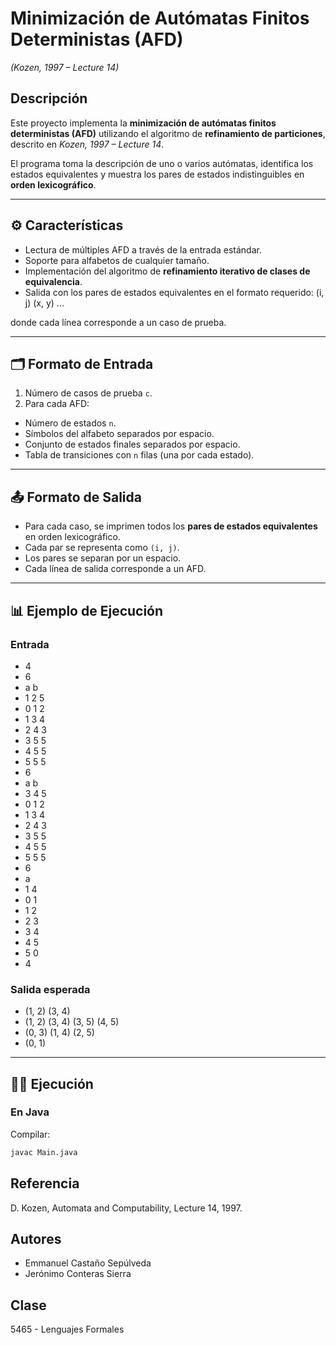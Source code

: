 # Minimización de Autómatas Finitos Deterministas (AFD)  
*(Kozen, 1997 – Lecture 14)*

## Descripción
Este proyecto implementa la **minimización de autómatas finitos deterministas (AFD)** utilizando el algoritmo de **refinamiento de particiones**, descrito en *Kozen, 1997 – Lecture 14*.  

El programa toma la descripción de uno o varios autómatas, identifica los estados equivalentes y muestra los pares de estados indistinguibles en **orden lexicográfico**.

---

## ⚙️ Características
- Lectura de múltiples AFD a través de la entrada estándar.  
- Soporte para alfabetos de cualquier tamaño.  
- Implementación del algoritmo de **refinamiento iterativo de clases de equivalencia**.  
- Salida con los pares de estados equivalentes en el formato requerido: (i, j) (x, y) ...

donde cada línea corresponde a un caso de prueba.

---

## 🗂️ Formato de Entrada
1. Número de casos de prueba `c`.  
2. Para cada AFD:  
 - Número de estados `n`.  
 - Símbolos del alfabeto separados por espacio.  
 - Conjunto de estados finales separados por espacio.  
 - Tabla de transiciones con `n` filas (una por cada estado).  

---

## 📤 Formato de Salida
- Para cada caso, se imprimen todos los **pares de estados equivalentes** en orden lexicográfico.  
- Cada par se representa como `(i, j)`.  
- Los pares se separan por un espacio.  
- Cada línea de salida corresponde a un AFD.  

---

## 📊 Ejemplo de Ejecución

### Entrada
- 4
- 6
- a b
- 1 2 5
- 0 1 2
- 1 3 4
- 2 4 3
- 3 5 5
- 4 5 5
- 5 5 5
- 6
- a b
- 3 4 5
- 0 1 2
- 1 3 4
- 2 4 3
- 3 5 5
- 4 5 5
- 5 5 5
- 6
- a
- 1 4
- 0 1
- 1 2
- 2 3
- 3 4
- 4 5
- 5 0
- 4

### Salida esperada

- (1, 2) (3, 4)
- (1, 2) (3, 4) (3, 5) (4, 5)
- (0, 3) (1, 4) (2, 5)
- (0, 1)


---

## 🧑‍💻 Ejecución

### En Java
Compilar:
```bash
javac Main.java
```
## Referencia

D. Kozen, Automata and Computability, Lecture 14, 1997.

## Autores
- Emmanuel Castaño Sepúlveda
- Jerónimo Conteras Sierra

## Clase 
5465 - Lenguajes Formales

